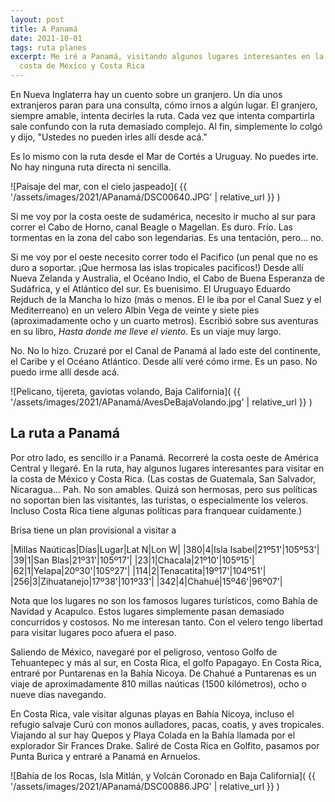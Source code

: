 ```yaml
---
layout: post
title: A Panamá
date: 2021-10-01
tags: ruta planes
excerpt: Me iré a Panamá, visitando algunos lugares interesantes en la
  costa de México y Costa Rica
---
```


En Nueva Inglaterra hay un cuento sobre un granjero. Un día unos extranjeros
paran para una consulta, cómo irnos a algún lugar. El granjero, siempre
amable, intenta decirles la ruta. Cada vez que intenta compartirla sale
confundo con la ruta demasiado complejo. Al fin, simplemente lo colgó y
dijo, "Ustedes no pueden irles allí desde acá."

Es lo mismo con la ruta desde el Mar de Cortés a Uruguay. No puedes
irte. No hay ninguna ruta directa ni sencilla.

![Paisaje del mar, con el cielo jaspeado](
  {{ '/assets/images/2021/APanamá/DSC00640.JPG' | relative_url }}
)

Si me voy por la costa
oeste de sudamérica, necesito ir mucho al sur para correr el Cabo
de Horno, canal Beagle o Magellan. Es duro. Frío. Las tormentas en la
zona del cabo son legendarias. Es una tentación, pero... no.

Si me voy por el oeste necesito correr todo el Pacifico (un penal
que no es duro a soportar. ¡Que hermosa las islas tropicales pacificos!)
Desde allí Nueva Zelanda y Australia, el Océano Indio, el Cabo de Buena
Esperanza de Sudáfrica, y el Atlántico del sur. Es buenisimo. El Uruguayo
Eduardo Rejduch de la Mancha lo hizo (más o menos. El le iba por el Canal
Suez y el Mediterreano) en un velero Albin Vega de veinte y
siete pies (aproximadamente ocho y un cuarto metros). Escribió sobre sus
aventuras en su libro, _Hasta donde me lleve el viento_. Es un viaje muy largo.

No. No lo hizo. Cruzaré por el Canal de Panamá al lado este del
continente, el Caribe y el Océano Atlántico. Desde allí veré cómo irme.
Es un paso. No puedo irme allí desde acá.

![Pelicano, tijereta, gaviotas volando, Baja California](
  {{ '/assets/images/2021/APanamá/AvesDeBajaVolando.jpg' | relative_url }}
)

## La ruta a Panamá

Por otro lado, es sencillo ir a Panamá. Recorreré la costa oeste de
América Central y llegaré. En la ruta, hay algunos lugares interesantes
para visitar en la costa de México y Costa Rica. (Las costas de Guatemala,
San Salvador, Nicaragua... Pah. No son amables. Quizá son hermosas, pero sus
políticas no soportan bien las visitantes, las turistas, o especialmente
los veleros.
Incluso Costa Rica tiene algunas políticas para franquear cuidamente.)

Brisa tiene un plan provisional a visitar a

|Millas Naúticas|Días|Lugar|Lat N|Lon W|
|380|4|Isla Isabel|21º51'|105º53'|
|39|1|San Blas|21º31'|105º17'|
|23|1|Chacala|21º10'|105º15'|
|62|1|Yelapa|20º30'|105º27'|
|114|2|Tenacatita|19º17'|104º51'|
|256|3|Zihuatanejo|17º38'|101º33'|
|342|4|Chahué|15º46'|96º07'|

Nota que los lugares no son los famosos lugares turísticos, como Bahía de
Navidad y Acapulco. Estos lugares simplemente pasan demasiado concurridos y
costosos. No me interesan tanto. Con el velero tengo libertad para visitar
lugares poco afuera el paso.

Saliendo de México, navegaré por el peligroso, ventoso
Golfo de Tehuantepec y más al sur, en Costa Rica, el golfo Papagayo.
En Costa Rica, entraré por Puntarenas en la Bahía Nicoya.
De Chahué a Puntarenas es un
viaje de aproximadamente 810 millas naúticas (1500 kilómetros),
ocho o nueve días navegando.

En Costa Rica, vale visitar algunas playas en Bahía Nicoya, incluso el
refugio salvaje Curú con monos aulladores, pacas, coatis, y aves tropicales.
Viajando al sur hay Quepos y Playa Colada en
la Bahía llamada por el explorador Sir Frances Drake. Saliré de
Costa Rica en Golfito, pasamos por Punta Burica y entraré a Panamá en
Arnuelos.

![Bahía de los Rocas, Isla Mitlán, y Volcán Coronado en Baja California](
  {{ '/assets/images/2021/APanamá/DSC00886.JPG' | relative_url }}
)

